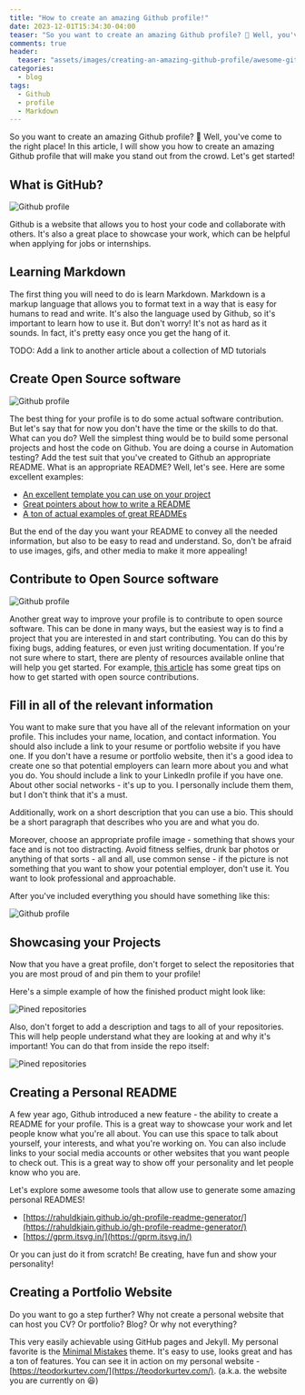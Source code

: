 ```yaml
---
title: "How to create an amazing Github profile!"
date: 2023-12-01T15:34:30-04:00
teaser: "So you want to create an amazing Github profile? 🤔 Well, you've come to the right place! In this article, I will show you how to create an amazing Github profile that will make you stand out from the crowd. Let's get started!"
comments: true
header:
  teaser: "assets/images/creating-an-amazing-github-profile/awesome-github-profile-tumb.png"
categories:
  - blog
tags:
  - Github
  - profile
  - Markdown
---
```


So you want to create an amazing Github profile? 🤔 Well, you've come to the right place! In this article, I will show you how to create an amazing Github profile that will make you stand out from the crowd. Let's get started!

## What is GitHub?

![Github profile](/assets/images/creating-an-amazing-github-profile/github.avif)

Github is a website that allows you to host your code and collaborate with others. It's also a great place to showcase your work, which can be helpful when applying for jobs or internships.

## Learning Markdown

The first thing you will need to do is learn Markdown. Markdown is a markup language that allows you to format text in a way that is easy for humans to read and write. It's also the language used by Github, so it's important to learn how to use it. But don't worry! It's not as hard as it sounds. In fact, it's pretty easy once you get the hang of it.

TODO: Add a link to another article about a collection of MD tutorials

## Create Open Source software

![Github profile](/assets/images/creating-an-amazing-github-profile/create-code.avif)

The best thing for your profile is to do some actual software contribution. But let's say that for now you don't have the time or the skills to do that. What can you do? Well the simplest thing would be to build some personal projects and host the code on Github. You are doing a course in Automation testing? Add the test suit that you've created to Github an appropriate README. What is an appropriate README? Well, let's see. Here are some excellent examples:

- [An excellent template you can use on your project](https://github.com/othneildrew/Best-README-Template)
- [Great pointers about how to write a README](https://www.makeareadme.com/)
- [A ton of actual examples of great READMEs](https://github.com/matiassingers/awesome-readme)

But the end of the day you want your README to convey all the needed information, but also to be easy to read and understand. So, don't be afraid to use images, gifs, and other media to make it more appealing!

## Contribute to Open Source software

![Github profile](/assets/images/creating-an-amazing-github-profile/open-source.avif)

Another great way to improve your profile is to contribute to open source software. This can be done in many ways, but the easiest way is to find a project that you are interested in and start contributing. You can do this by fixing bugs, adding features, or even just writing documentation. If you're not sure where to start, there are plenty of resources available online that will help you get started. For example, [this article](https://opensource.guide/how-to-contribute/) has some great tips on how to get started with open source contributions.

## Fill in all of the relevant information

You want to make sure that you have all of the relevant information on your profile. This includes your name, location, and contact information. You should also include a link to your resume or portfolio website if you have one. If you don't have a resume or portfolio website, then it's a good idea to create one so that potential employers can learn more about you and what you do. You should include a link to your LinkedIn profile if you have one. About other social networks - it's up to you. I personally include them them, but I don't think that it's a must.

Additionally, work on a short description that you can use a bio. This should be a short paragraph that describes who you are and what you do.

Moreover, choose an appropriate profile image - something that shows your face and is not too distracting. Avoid fitness selfies, drunk bar photos or anything of that sorts - all and all, use common sense - if the picture is not something that you want to show your potential employer, don't use it. You want to look professional and approachable.

After you've included everything you should have something like this:

![Github profile](/assets/images/creating-an-amazing-github-profile/example-profile.png)

## Showcasing your Projects

Now that you have a great profile, don't forget to select the repositories that you are most proud of and pin them to your profile!

Here's a simple example of how the finished product might look like:

![Pined repositories](/assets/images/creating-an-amazing-github-profile/pined-repos.png)

Also, don't forget to add a description and tags to all of your repositories. This will help people understand what they are looking at and why it's important! You can do that from inside the repo itself:

![Pined repositories](/assets/images/creating-an-amazing-github-profile/add-repo-description.png)

## Creating a Personal README

A few year ago, Github introduced a new feature - the ability to create a README for your profile. This is a great way to showcase your work and let people know what you're all about. You can use this space to talk about yourself, your interests, and what you're working on. You can also include links to your social media accounts or other websites that you want people to check out. This is a great way to show off your personality and let people know who you are.

Let's explore some awesome tools that allow use to generate some amazing personal READMES!

- [https://rahuldkjain.github.io/gh-profile-readme-generator/](https://rahuldkjain.github.io/gh-profile-readme-generator/)
- [https://gprm.itsvg.in/](https://gprm.itsvg.in/)

Or you can just do it from scratch! Be creating, have fun and show your personality!

## Creating a Portfolio Website

Do you want to go a step further? Why not create a personal website that can host you CV? Or portfolio? Blog? Or why not everything?

This very easily achievable using GitHub pages and Jekyll. My personal favorite is the [Minimal Mistakes](https://mmistakes.github.io/minimal-mistakes/) theme. It's easy to use, looks great and has a ton of features. You can see it in action on my personal website - [https://teodorkurtev.com/](https://teodorkurtev.com/). (a.k.a. the website you are currently on 😆)
